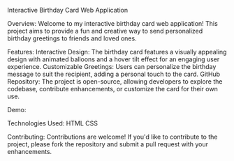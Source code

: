 Interactive Birthday Card Web Application

Overview:
Welcome to my interactive birthday card web application! This project aims to provide a fun and creative way to send personalized birthday greetings to friends and loved ones.

Features:
Interactive Design: The birthday card features a visually appealing design with animated balloons and a hover tilt effect for an engaging user experience.
Customizable Greetings: Users can personalize the birthday message to suit the recipient, adding a personal touch to the card.
GitHub Repository: The project is open-source, allowing developers to explore the codebase, contribute enhancements, or customize the card for their own use.

Demo:

Technologies Used:
HTML
CSS

Contributing:
Contributions are welcome! If you'd like to contribute to the project, please fork the repository and submit a pull request with your enhancements.
